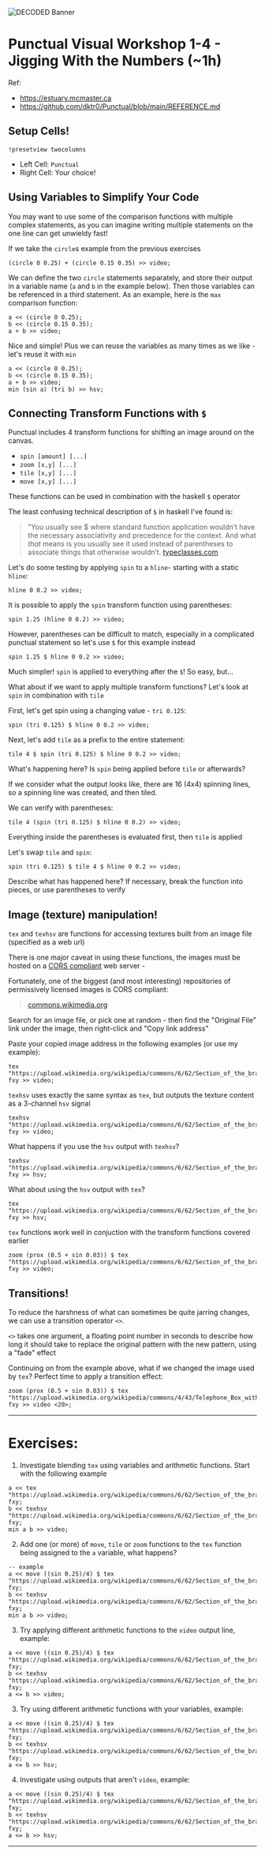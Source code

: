 ![DECODED Banner](images/banner_punctual.png)

# Punctual Visual Workshop 1-4 - Jigging With the Numbers (~1h)

Ref:
 - https://estuary.mcmaster.ca
 - https://github.com/dktr0/Punctual/blob/main/REFERENCE.md

## Setup Cells!

```
!presetview twocolumns
```

 - Left Cell: `Punctual`
 - Right Cell:  Your choice!

## Using Variables to Simplify Your Code

You may want to use some of the comparison functions with multiple complex statements, as you can imagine writing multiple statements on the one line can get unwieldy fast!

If we take the `circle`s example from the previous exercises

```
(circle 0 0.25) + (circle 0.15 0.35) >> video;
```

We can define the two `circle` statements separately, and store their output in a variable name (`a` and `b` in the example below). Then those variables can be referenced in a third statement. As an example, here is the `max` comparison function:

```
a << (circle 0 0.25);
b << (circle 0.15 0.35);
a + b >> video;
```
Nice and simple! Plus we can reuse the variables as many times as we like - let's reuse it with `min`
```
a << (circle 0 0.25);
b << (circle 0.15 0.35);
a + b >> video;
min (sin a) (tri b) >> hsv;
```

## Connecting Transform Functions with `$`

Punctual includes 4 transform functions for shifting an image around on the canvas. 
 - `spin [amount] [...]`
 - `zoom [x,y] [...]`
 - `tile [x,y] [...]`
 - `move [x,y] [...]`

These functions can be used in combination with the haskell `$` operator

The least confusing technical description of `$` in haskell I've found is:

> "You usually see $ where standard function application wouldn’t have the necessary associativity and precedence for the context. And what *that* means is you usually see it used instead of parentheses to associate things that otherwise wouldn’t.
> [typeclasses.com](https://typeclasses.com/featured/dollar)

Let's do some testing by applying `spin` to a `hline`- starting with a static `hline`:

```
hline 0 0.2 >> video;
```

It is possible to apply the `spin` transform function using parentheses:

```
spin 1.25 (hline 0 0.2) >> video;
```

However, parentheses can be difficult to match, especially in a complicated punctual statement so let's use `$` for this example instead

```
spin 1.25 $ hline 0 0.2 >> video;
```

Much simpler! `spin` is applied to everything after the `$`! So easy, but...

What about if we want to apply multiple transform functions? Let's look at `spin` in combination with `tile`

First, let's get spin using a changing value - `tri 0.125`:

```
spin (tri 0.125) $ hline 0 0.2 >> video;
```

Next, let's add `tile` as a prefix to the entire statement:

```
tile 4 $ spin (tri 0.125) $ hline 0 0.2 >> video;
```

What's happening here? Is `spin` being applied before `tile` or afterwards?

If we consider what the output looks like, there are 16 (4x4) spinning lines, so a spinning line was created, and then tiled.

We can verify with parentheses:

```
tile 4 (spin (tri 0.125) $ hline 0 0.2) >> video;
```

Everything inside the parentheses is evaluated first, then `tile` is applied

Let's swap `tile` and `spin`:

```
spin (tri 0.125) $ tile 4 $ hline 0 0.2 >> video;
```

Describe what has happened here? If necessary, break the function into pieces, or use parentheses to verify 


## Image (texture) manipulation!

`tex` and `texhsv` are functions for accessing textures built from an image file (specified as a web url)

There is one major caveat in using these functions, the images must be hosted on a [CORS compliant](https://developer.mozilla.org/en-US/docs/Web/HTTP/CORS) web server - 

Fortunately, one of the biggest (and most interesting) repositories of permissively licensed images is CORS compliant:

 > [commons.wikimedia.org](https://commons.wikimedia.org/wiki/Category:Images)

Search for an image file, or pick one at random - then find the "Original File" link under the image, then right-click and "Copy link address"

Paste your copied image address in the following examples (or use my example):

```
tex "https://upload.wikimedia.org/wikipedia/commons/6/62/Section_of_the_brain%2C_19th_century._Wellcome_L0000838.jpg" fxy >> video;
```

`texhsv` uses exactly the same syntax as `tex`, but outputs the texture content as a 3-channel `hsv` signal

```
texhsv "https://upload.wikimedia.org/wikipedia/commons/6/62/Section_of_the_brain%2C_19th_century._Wellcome_L0000838.jpg" fxy >> video;
```

What happens if you use the `hsv` output with `texhsv`?

```
texhsv "https://upload.wikimedia.org/wikipedia/commons/6/62/Section_of_the_brain%2C_19th_century._Wellcome_L0000838.jpg" fxy >> hsv;
```

What about using the `hsv` output with `tex`?

```
tex "https://upload.wikimedia.org/wikipedia/commons/6/62/Section_of_the_brain%2C_19th_century._Wellcome_L0000838.jpg" fxy >> hsv;
```

`tex` functions work well in conjuction with the transform functions covered earlier

```
zoom (prox (0.5 + sin 0.03)) $ tex "https://upload.wikimedia.org/wikipedia/commons/6/62/Section_of_the_brain%2C_19th_century._Wellcome_L0000838.jpg" fxy >> video;
```

## Transitions!

To reduce the harshness of what can sometimes be quite jarring changes, we can use a transition operator `<>`.

`<>` takes one argument, a floating point number in seconds to describe how long it should take to replace the original pattern with the new pattern, using a "fade" effect

Continuing on from the example above, what if we changed the image used by `tex`? Perfect time to apply a transition effect:

```
zoom (prox (0.5 + sin 0.03)) $ tex "https://upload.wikimedia.org/wikipedia/commons/4/43/Telephone_Box_with_a_View_%28geograph_2506046%29.jpg" fxy >> video <20>;
```

---

# Exercises:

1. Investigate blending `tex` using variables and arithmetic functions. Start with the following example
```
a << tex "https://upload.wikimedia.org/wikipedia/commons/6/62/Section_of_the_brain%2C_19th_century._Wellcome_L0000838.jpg" fxy;
b << texhsv "https://upload.wikimedia.org/wikipedia/commons/6/62/Section_of_the_brain%2C_19th_century._Wellcome_L0000838.jpg" fxy;
min a b >> video;
```

2. Add one (or more) of `move`, `tile` or `zoom` functions to the `tex` function being assigned to the `a` variable, what happens?
```
-- example
a << move ((sin 0.25)/4) $ tex "https://upload.wikimedia.org/wikipedia/commons/6/62/Section_of_the_brain%2C_19th_century._Wellcome_L0000838.jpg" fxy;
b << texhsv "https://upload.wikimedia.org/wikipedia/commons/6/62/Section_of_the_brain%2C_19th_century._Wellcome_L0000838.jpg" fxy;
min a b >> video;
```

3. Try applying different arithmetic functions to the `video` output line, example:
```
a << move ((sin 0.25)/4) $ tex "https://upload.wikimedia.org/wikipedia/commons/6/62/Section_of_the_brain%2C_19th_century._Wellcome_L0000838.jpg" fxy;
b << texhsv "https://upload.wikimedia.org/wikipedia/commons/6/62/Section_of_the_brain%2C_19th_century._Wellcome_L0000838.jpg" fxy;
a <= b >> video;
```

3. Try using different arithmetic functions with your variables, example:
```
a << move ((sin 0.25)/4) $ tex "https://upload.wikimedia.org/wikipedia/commons/6/62/Section_of_the_brain%2C_19th_century._Wellcome_L0000838.jpg" fxy;
b << texhsv "https://upload.wikimedia.org/wikipedia/commons/6/62/Section_of_the_brain%2C_19th_century._Wellcome_L0000838.jpg" fxy;
a <= b >> hsv;
```

4. Investigate using outputs that aren't `video`, example:
```
a << move ((sin 0.25)/4) $ tex "https://upload.wikimedia.org/wikipedia/commons/6/62/Section_of_the_brain%2C_19th_century._Wellcome_L0000838.jpg" fxy;
b << texhsv "https://upload.wikimedia.org/wikipedia/commons/6/62/Section_of_the_brain%2C_19th_century._Wellcome_L0000838.jpg" fxy;
a <= b >> hsv;
```

---
